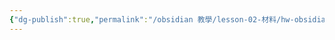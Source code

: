 ```yaml
---
{"dg-publish":true,"permalink":"/obsidian 教學/lesson-02-材料/hw-obsidian-lesson-2-03/","title":"第二堂課作業-04","tags":["🪨自籌Obsidian工作坊","🎯學習歷程檔案"],"noteIcon":"3","created":"2025-06-17T23:20:25.051+08:00","updated":"2025-06-18T15:10:47.663+08:00"}
---
```


